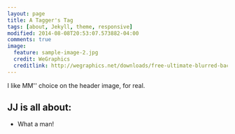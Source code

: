 ```yaml
---
layout: page
title: A Tagger's Tag
tags: [about, Jekyll, theme, responsive]
modified: 2014-08-08T20:53:07.573882-04:00
comments: true
image:
  feature: sample-image-2.jpg
  credit: WeGraphics
  creditlink: http://wegraphics.net/downloads/free-ultimate-blurred-background-pack/
---
```


I like MM'' choice on the header image, for real.

## JJ is all about:

* What a man!

